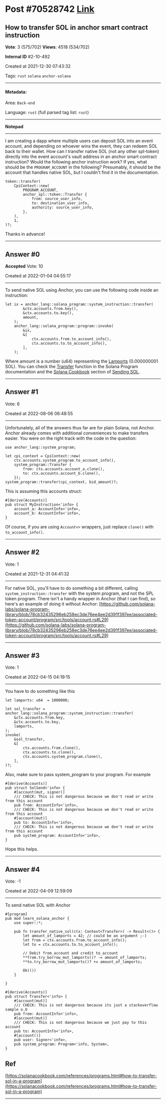 
# Post \#70528742 [Link](https://stackoverflow.com/questions/70528742/)

## How to transfer SOL in anchor smart contract instruction

**Vote**: 3 (575/702) **Views**: 4518 (534/702) 

**Internal ID** \#2-10-492

Created at 2021-12-30 07:43:32

Tags: `rust` `solana` `anchor-solana`

----------

#### Metadata:

Area: `Back-end`

Language: `rust` (full parsed tag list: `rust`)

----------

**Notepad**


----------

I am creating a dapp where multiple users can deposit SOL into an event account, and depending on whoever wins the event, they can redeem SOL back to their wallet.
How can I transfer native SOL (not any other spl-token) directly into the event account's vault address in an anchor smart contract instruction?
Would the following anchor instruction work?
If yes, what should be the `PROGRAM_ACCOUNT` in the following? Presumably, it should be the account that handles native SOL, but I couldn't find it in the documentation.
```
token::transfer(
    CpiContext::new(
        PROGRAM_ACCOUNT,
        anchor_spl::token::Transfer {
            from: source_user_info,
            to: destination_user_info,
            authority: source_user_info,
        },
    ),
    1,
)?;
```

Thanks in advance!


----------
        
## Answer \#0

**Accepted** Vote: 10

Created at 2022-01-04 04:55:17

------------

To send native SOL using Anchor, you can use the following code inside an instruction:
```
let ix = anchor_lang::solana_program::system_instruction::transfer(
        &ctx.accounts.from.key(),
        &ctx.accounts.to.key(),
        amount,
    );
    anchor_lang::solana_program::program::invoke(
        &ix,
        &[
            ctx.accounts.from.to_account_info(),
            ctx.accounts.to.to_account_info(),
        ],
    );
```

Where amount is a number (u64) representing the [Lamports](https://docs.solana.com/introduction#what-are-sols) (0.000000001 SOL).
You can check the [Transfer](https://docs.rs/solana-program/1.6.1/solana_program/system_instruction/fn.transfer.html) function in the Solana Program documentation and the [Solana Cookbook](https://solanacookbook.com/) section of [Sending SOL](https://solanacookbook.com/recipes/basic-transactions.html#sending-sol).


------------
    
    
## Answer \#1

 Vote: 6

Created at 2022-08-06 06:48:55

------------

Unfortunately, all of the answers thus far are for plain Solana, not Anchor.
Anchor already comes with additional conveniences to make transfers easier. You were on the right track with the code in the question:
```
use anchor_lang::system_program;

let cpi_context = CpiContext::new(
    ctx.accounts.system_program.to_account_info(), 
    system_program::Transfer {
        from: ctx.accounts.account_a.clone(),
        to: ctx.accounts.account_b.clone(),
    });
system_program::transfer(cpi_context, bid_amount)?;
```

This is assuming this accounts struct:
```
#[derive(Accounts)]
pub struct MyInstruction<'info> {
    account_a: AccountInfo<'info>,
    account_b: AccountInfo<'info>,
}
```

Of course, if you are using `Account<>` wrappers, just replace `clone()` with `to_account_info()`.


------------
    
    
## Answer \#2

 Vote: 1

Created at 2021-12-31 04:41:32

------------

For native SOL, you'll have to do something a bit different, calling `system_instruction::transfer` with the system program, and not the SPL token program.
There isn't a handy wrapper in Anchor (that I can find), so here's an example of doing it without Anchor: [https://github.com/solana-labs/solana-program-library/blob/78cb32435296eb258ec3de76ee4ee2d391f397ee/associated-token-account/program/src/tools/account.rs#L29](https://github.com/solana-labs/solana-program-library/blob/78cb32435296eb258ec3de76ee4ee2d391f397ee/associated-token-account/program/src/tools/account.rs#L29)


------------
    
    
## Answer \#3

 Vote: 1

Created at 2022-04-15 04:19:15

------------

You have to do something like this
```
let lamports: u64  = 1000000;

let sol_transfer = anchor_lang::solana_program::system_instruction::transfer(
    &ctx.accounts.from.key,
    &ctx.accounts.to.key,
    lamports,
);
invoke(
    &sol_transfer,
    &[
        ctx.accounts.from.clone(),
        ctx.accounts.to.clone(),
        ctx.accounts.system_program.clone(),
    ],
)?;
```

Also, make sure to pass system_program to your program. For example
```
#[derive(Accounts)]
pub struct SolSend<'info> {
    #[account(mut, signer)]
    /// CHECK: This is not dangerous because we don't read or write from this account
    pub from: AccountInfo<'info>,       
    /// CHECK: This is not dangerous because we don't read or write from this account
    #[account(mut)]
    pub to: AccountInfo<'info>,        
    /// CHECK: This is not dangerous because we don't read or write from this account
    pub system_program: AccountInfo<'info>,
}
```

Hope this helps.


------------
    
    
## Answer \#4

 Vote: -1

Created at 2022-04-09 12:59:09

------------

To send native SOL with Anchor
```
#[program]
pub mod learn_solana_anchor {
    use super::*;

    pub fn transfer_native_sol(ctx: Context<Transfer>) -> Result<()> {
        let amount_of_lamports = 42; // could be an argument ;-)
        let from = ctx.accounts.from.to_account_info();
        let to = ctx.accounts.to.to_account_info();

        // Debit from_account and credit to_account
        **from.try_borrow_mut_lamports()? -= amount_of_lamports;
        **to.try_borrow_mut_lamports()? += amount_of_lamports;

        Ok(())
    }

}

#[derive(Accounts)]
pub struct Transfer<'info> {
    #[account(mut)]
    /// CHECK: This is not dangerous because its just a stackoverflow sample o.O
    pub from: AccountInfo<'info>,
    #[account(mut)]
    /// CHECK: This is not dangerous because we just pay to this account
    pub to: AccountInfo<'info>,
    #[account()]
    pub user: Signer<'info>,
    pub system_program: Program<'info, System>,
}
```


## Ref


[https://solanacookbook.com/references/programs.html#how-to-transfer-sol-in-a-program](https://solanacookbook.com/references/programs.html#how-to-transfer-sol-in-a-program)


------------
    
    